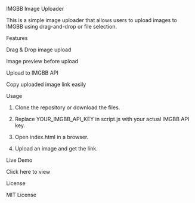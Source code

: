 IMGBB Image Uploader

This is a simple image uploader that allows users to upload images to IMGBB using drag-and-drop or file selection.

Features

Drag & Drop image upload

Image preview before upload

Upload to IMGBB API

Copy uploaded image link easily


Usage

1. Clone the repository or download the files.


2. Replace YOUR_IMGBB_API_KEY in script.js with your actual IMGBB API key.


3. Open index.html in a browser.


4. Upload an image and get the link.



Live Demo

Click here to view

License

MIT License
